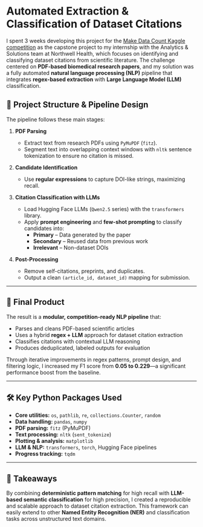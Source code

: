 # Automated Extraction & Classification of Dataset Citations  

I spent 3 weeks developing this project for the [Make Data Count Kaggle competition](https://www.kaggle.com/competitions/make-data-count-finding-data-references/overview) as the capstone project to my internship with the Analytics & Solutions team at Northwell Health, which focuses on identifying and classifying dataset citations from scientific literature. The challenge centered on **PDF-based biomedical research papers**, and my solution was a fully automated **natural language processing (NLP)** pipeline that integrates **regex-based extraction** with **Large Language Model (LLM)** classification.  

## 📄 Project Structure & Pipeline Design  

The pipeline follows these main stages:  

1. **PDF Parsing**  
   - Extract text from research PDFs using `PyMuPDF` (`fitz`).  
   - Segment text into overlapping context windows with `nltk` sentence tokenization to ensure no citation is missed.  

2. **Candidate Identification**  
   - Use **regular expressions** to capture DOI-like strings, maximizing recall.  

3. **Citation Classification with LLMs**  
   - Load Hugging Face LLMs (`Qwen2.5` series) with the `transformers` library.  
   - Apply **prompt engineering** and **few-shot prompting** to classify candidates into:  
     - **Primary** – Data generated by the paper  
     - **Secondary** – Reused data from previous work  
     - **Irrelevant** – Non-dataset DOIs  

4. **Post-Processing**  
   - Remove self-citations, preprints, and duplicates.  
   - Output a clean `(article_id, dataset_id)` mapping for submission.  

---

## 🎯 Final Product  

The result is a **modular, competition-ready NLP pipeline** that:  
- Parses and cleans PDF-based scientific articles  
- Uses a hybrid **regex + LLM** approach for dataset citation extraction  
- Classifies citations with contextual LLM reasoning  
- Produces deduplicated, labeled outputs for evaluation  

Through iterative improvements in regex patterns, prompt design, and filtering logic, I increased my F1 score from **0.05 to 0.229**—a significant performance boost from the baseline.  

---

## 🛠 Key Python Packages Used  

- **Core utilities:** `os`, `pathlib`, `re`, `collections.Counter`, `random`  
- **Data handling:** `pandas`, `numpy`  
- **PDF parsing:** `fitz` (PyMuPDF)  
- **Text processing:** `nltk` (`sent_tokenize`)  
- **Plotting & analysis:** `matplotlib`  
- **LLM & NLP:** `transformers`, `torch`, Hugging Face pipelines  
- **Progress tracking:** `tqdm`  

---

## 📌 Takeaways  

By combining **deterministic pattern matching** for high recall with **LLM-based semantic classification** for high precision, I created a reproducible and scalable approach to dataset citation extraction. This framework can easily extend to other **Named Entity Recognition (NER)** and classification tasks across unstructured text domains.  
